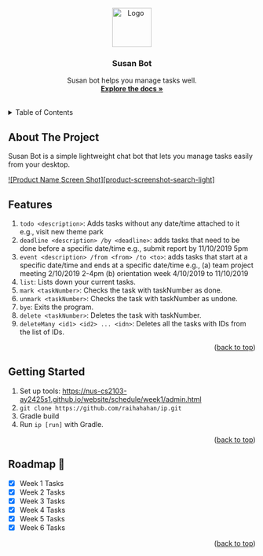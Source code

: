 <div id="top"></div>

<!-- PROJECT LOGO -->
<br />
<div align="center">
    <img src="https://cdn-icons-png.flaticon.com/512/4712/4712139.png" alt="Logo" width="80" height="80">

<h3 align="center">Susan Bot</h3>

  <p align="center">
    Susan bot helps you manage tasks well.
    <br />
    <a href="https://nus-cs2103-ay2425s1.github.io/website/schedule/week6/project.html"><strong>Explore the docs »</strong></a>
    <br />
    <br />
  </p>
</div>

<!-- TABLE OF CONTENTS -->
<details>
  <summary>Table of Contents</summary>
  <ol>
    <li>
      <a href="#about-the-project">About The Project</a>
    </li>
    <li>
      <a href="#features">Features</a>
    </li>
    <li>
      <a href="#getting-started">Getting Started</a>
    </li>
    <li><a href="#roadmap">Roadmap</a></li>
  </ol>
</details>

<!-- ABOUT THE PROJECT -->

## About The Project

Susan Bot is a simple lightweight chat bot that lets you manage tasks easily from your desktop.

[![Product Name Screen Shot][product-screenshot-search-light]](./screenshot.png)

## Features

1. `todo <description>`: Adds tasks without any date/time attached to it e.g., visit new theme park
2. `deadline <description> /by <deadline>`: adds tasks that need to be done before a specific date/time e.g., submit report by 11/10/2019 5pm
3. `event <description> /from <from> /to <to>`: adds tasks that start at a specific date/time and ends at a specific date/time e.g., (a) team project meeting 2/10/2019 2-4pm (b) orientation week 4/10/2019 to 11/10/2019
4. `list`: Lists down your current tasks.
5. `mark <taskNumber>`: Checks the task with taskNumber as done.
6. `unmark <taskNumber>`: Checks the task with taskNumber as undone.
7. `bye`: Exits the program.
8. `delete <taskNumber>`: Deletes the task with taskNumber.
9. `deleteMany <id1> <id2> ... <idn>`: Deletes all the tasks with IDs from the list of IDs.
<p align="right">(<a href="#top">back to top</a>)</p>

<!-- GETTING STARTED -->

## Getting Started

1. Set up tools: https://nus-cs2103-ay2425s1.github.io/website/schedule/week1/admin.html
2. `git clone https://github.com/raihahahan/ip.git`
3. Gradle build
4. Run `ip [run]` with Gradle.

<p align="right">(<a href="#top">back to top</a>)</p>

<!-- ROADMAP -->

## Roadmap 🚀

- [x] Week 1 Tasks
- [x] Week 2 Tasks
- [x] Week 3 Tasks
- [x] Week 4 Tasks
- [x] Week 5 Tasks
- [x] Week 6 Tasks

<p align="right">(<a href="#top">back to top</a>)</p>
